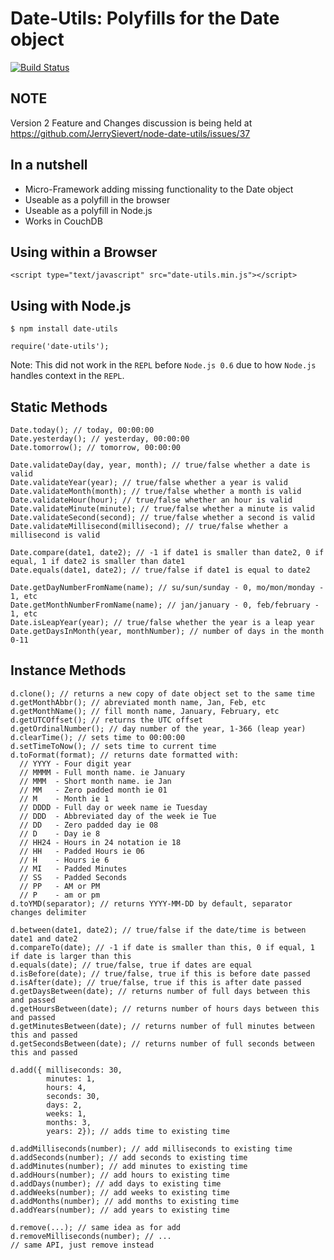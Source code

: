 # Date-Utils: Polyfills for the Date object

[![Build Status](https://secure.travis-ci.org/JerrySievert/node-date-utils.png)](http://travis-ci.org/JerrySievert/node-date-utils)

## NOTE

Version 2 Feature and Changes discussion is being held at https://github.com/JerrySievert/node-date-utils/issues/37

## In a nutshell

- Micro-Framework adding missing functionality to the Date object
- Useable as a polyfill in the browser
- Useable as a polyfill in Node.js
- Works in CouchDB

## Using within a Browser
    <script type="text/javascript" src="date-utils.min.js"></script>

## Using with Node.js
    $ npm install date-utils
    
    require('date-utils');

Note: This did not work in the `REPL` before `Node.js 0.6` due to how `Node.js` handles context in the `REPL`.

## Static Methods
    Date.today(); // today, 00:00:00
    Date.yesterday(); // yesterday, 00:00:00    
    Date.tomorrow(); // tomorrow, 00:00:00

    Date.validateDay(day, year, month); // true/false whether a date is valid
    Date.validateYear(year); // true/false whether a year is valid
    Date.validateMonth(month); // true/false whether a month is valid
    Date.validateHour(hour); // true/false whether an hour is valid
    Date.validateMinute(minute); // true/false whether a minute is valid
    Date.validateSecond(second); // true/false whether a second is valid
    Date.validateMillisecond(millisecond); // true/false whether a millisecond is valid
    
    Date.compare(date1, date2); // -1 if date1 is smaller than date2, 0 if equal, 1 if date2 is smaller than date1
    Date.equals(date1, date2); // true/false if date1 is equal to date2

    Date.getDayNumberFromName(name); // su/sun/sunday - 0, mo/mon/monday - 1, etc
    Date.getMonthNumberFromName(name); // jan/january - 0, feb/february - 1, etc
    Date.isLeapYear(year); // true/false whether the year is a leap year
    Date.getDaysInMonth(year, monthNumber); // number of days in the month 0-11

## Instance Methods
    d.clone(); // returns a new copy of date object set to the same time
    d.getMonthAbbr(); // abreviated month name, Jan, Feb, etc
    d.getMonthName(); // fill month name, January, February, etc
    d.getUTCOffset(); // returns the UTC offset
    d.getOrdinalNumber(); // day number of the year, 1-366 (leap year)
    d.clearTime(); // sets time to 00:00:00
    d.setTimeToNow(); // sets time to current time
    d.toFormat(format); // returns date formatted with:
      // YYYY - Four digit year
      // MMMM - Full month name. ie January
      // MMM  - Short month name. ie Jan
      // MM   - Zero padded month ie 01
      // M    - Month ie 1
      // DDDD - Full day or week name ie Tuesday 
      // DDD  - Abbreviated day of the week ie Tue
      // DD   - Zero padded day ie 08
      // D    - Day ie 8
      // HH24 - Hours in 24 notation ie 18
      // HH   - Padded Hours ie 06
      // H    - Hours ie 6
      // MI   - Padded Minutes
      // SS   - Padded Seconds
      // PP   - AM or PM
      // P    - am or pm
    d.toYMD(separator); // returns YYYY-MM-DD by default, separator changes delimiter
    
    d.between(date1, date2); // true/false if the date/time is between date1 and date2
    d.compareTo(date); // -1 if date is smaller than this, 0 if equal, 1 if date is larger than this
    d.equals(date); // true/false, true if dates are equal
    d.isBefore(date); // true/false, true if this is before date passed
    d.isAfter(date); // true/false, true if this is after date passed
    d.getDaysBetween(date); // returns number of full days between this and passed
    d.getHoursBetween(date); // returns number of hours days between this and passed
    d.getMinutesBetween(date); // returns number of full minutes between this and passed
    d.getSecondsBetween(date); // returns number of full seconds between this and passed
    
    d.add({ milliseconds: 30,
            minutes: 1,
            hours: 4,
            seconds: 30,
            days: 2,
            weeks: 1,
            months: 3,
            years: 2}); // adds time to existing time
    
    d.addMilliseconds(number); // add milliseconds to existing time
    d.addSeconds(number); // add seconds to existing time
    d.addMinutes(number); // add minutes to existing time
    d.addHours(number); // add hours to existing time
    d.addDays(number); // add days to existing time
    d.addWeeks(number); // add weeks to existing time
    d.addMonths(number); // add months to existing time
    d.addYears(number); // add years to existing time

    d.remove(...); // same idea as for add
    d.removeMilliseconds(number); // ...
    // same API, just remove instead

    
